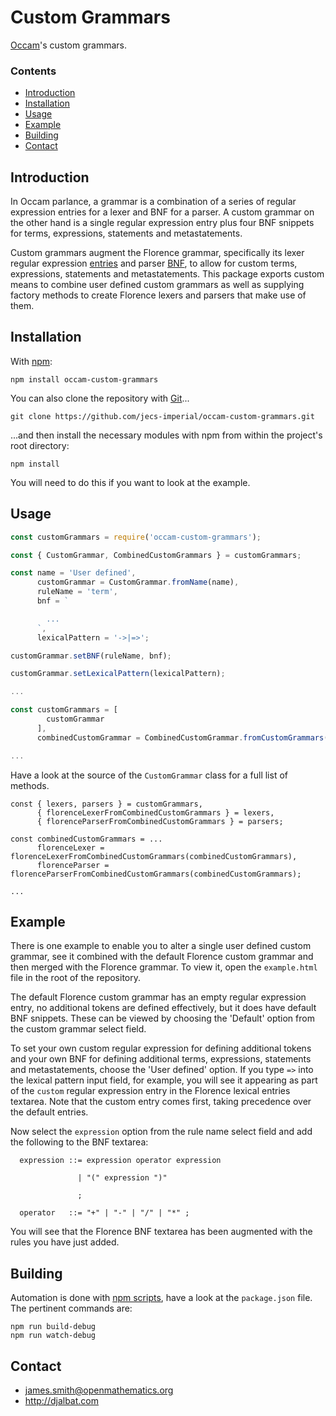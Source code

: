 # Custom Grammars

[Occam](https://github.com/jecs-imperial/occam)'s custom grammars.

### Contents

- [Introduction](#introduction)
- [Installation](#installation)
- [Usage](#usage)
- [Example](#example)
- [Building](#building)
- [Contact](#contact)

## Introduction

In Occam parlance, a grammar is a combination of a series of regular expression entries for a lexer and BNF for a parser. A custom grammar on the other hand is a single regular expression entry plus four BNF snippets for terms, expressions, statements and metastatements.

Custom grammars augment the Florence grammar, specifically its lexer regular expression [entries](https://raw.githubusercontent.com/occam-proof-assistant/Lexers/master/es6/florence/entries.js) and parser [BNF](https://raw.githubusercontent.com/occam-proof-assistant/Parsers/master/es6/florence/bnf.js), to allow for custom terms, expressions, statements and metastatements. This package exports custom means to combine user defined custom grammars as well as supplying factory methods to create Florence lexers and parsers that make use of them.

## Installation

With [npm](https://www.npmjs.com/):

    npm install occam-custom-grammars

You can also clone the repository with [Git](https://git-scm.com/)...

    git clone https://github.com/jecs-imperial/occam-custom-grammars.git

...and then install the necessary modules with npm from within the project's root directory:

    npm install

You will need to do this if you want to look at the example.

## Usage

```js
const customGrammars = require('occam-custom-grammars');

const { CustomGrammar, CombinedCustomGrammars } = customGrammars;

const name = 'User defined',
      customGrammar = CustomGrammar.fromName(name),
      ruleName = 'term',
      bnf = `

        ...
      `,
      lexicalPattern = '->|=>';

customGrammar.setBNF(ruleName, bnf);

customGrammar.setLexicalPattern(lexicalPattern);

...

const customGrammars = [
        customGrammar
      ],
      combinedCustomGrammar = CombinedCustomGrammar.fromCustomGrammars(customGrammars);

...
```
Have a look at the source of the `CustomGrammar` class for a full list of methods.
```
const { lexers, parsers } = customGrammars,
      { florenceLexerFromCombinedCustomGrammars } = lexers,
      { florenceParserFromCombinedCustomGrammars } = parsers;

const combinedCustomGrammars = ...
      florenceLexer = florenceLexerFromCombinedCustomGrammars(combinedCustomGrammars),
      florenceParser = florenceParserFromCombinedCustomGrammars(combinedCustomGrammars);

...
```

## Example

There is one example to enable you to alter a single user defined custom grammar, see it combined with the default Florence custom grammar and then merged with the Florence grammar. To view it, open the `example.html` file in the root of the repository.

The default Florence custom grammar has an empty regular expression entry, no additional tokens are defined effectively, but it does have default BNF snippets. These can be viewed by choosing the 'Default' option from the custom grammar select field.

To set your own custom regular expression for defining additional tokens and your own BNF for defining additional terms, expressions, statements  and metastatements, choose the 'User defined' option. If you type `=>` into the lexical pattern input field, for example, you will see it appearing as part of the `custom` regular expression entry in the Florence lexical entries textarea. Note that the custom entry comes first, taking precedence over the default entries.

Now select the `expression` option from the rule name select field and add the following to the BNF textarea:

```
  expression ::= expression operator expression

               | "(" expression ")"

               ;

  operator   ::= "+" | "-" | "/" | "*" ;
```
You will see that the Florence BNF textarea has been augmented with the rules you have just added.

## Building

Automation is done with [npm scripts](https://docs.npmjs.com/misc/scripts), have a look at the `package.json` file. The pertinent commands are:

    npm run build-debug
    npm run watch-debug

## Contact

* james.smith@openmathematics.org
* http://djalbat.com
